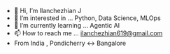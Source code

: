 - 👋 Hi, I’m Ilanchezhian J
- 👀 I’m interested in ... Python, Data Science, MLOps
- 🌱 I’m currently learning ... Agentic AI
- 📫 How to reach me ... ilanchezhian619@gmail.com
- From India , Pondicherry <-> Bangalore

<!---
ilanj/ilanj is a ✨ special ✨ repository because its `README.md` (this file) appears on your GitHub profile.
You can click the Preview link to take a look at your changes.
--->
